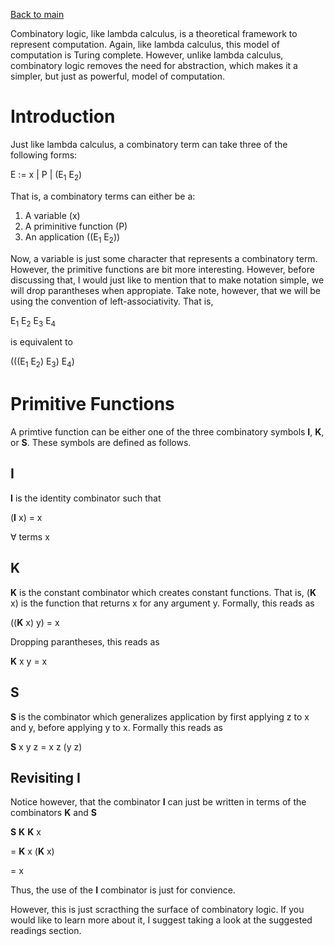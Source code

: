 [Back to main](https://jd-anabi.github.io/functional-programming/)

Combinatory logic, like lambda calculus, is a theoretical framework to represent computation. 
Again, like lambda calculus, this model of computation is Turing complete. However, unlike 
lambda calculus, combinatory logic removes the need for abstraction, which makes it a simpler, 
but just as powerful, model of computation. 

# Introduction
Just like lambda calculus, a combinatory term can take three of the following forms:

E := x | P | (E<sub>1</sub> E<sub>2</sub>)

That is, a combinatory terms can either be a:
1. A variable (x)
2. A priminitive function (P)
3. An application ((E<sub>1</sub> E<sub>2</sub>))

Now, a variable is just some character that represents a combinatory term. However, the primitive functions are 
bit more interesting. However, before discussing that, I would just like to mention that to make notation simple, 
we will drop parantheses when appropiate. Take note, however, that we will be using the convention of left-associativity. 
That is,

E<sub>1</sub> E<sub>2</sub> E<sub>3</sub> E<sub>4</sub>

is equivalent to

(((E<sub>1</sub> E<sub>2</sub>) E<sub>3</sub>) E<sub>4</sub>)

# Primitive Functions
A primtive function can be either one of the three combinatory symbols **I**, **K**, or **S**. These symbols are 
defined as follows.

## I
**I** is the identity combinator such that 

(**I** x) = x 

&forall; terms x

## K
**K** is the constant combinator which creates constant functions. That is, (**K** x) is the function that 
returns x for any argument y. Formally, this reads as

((**K** x) y) = x

Dropping parantheses, this reads as

**K** x y = x

## S
**S** is the combinator which generalizes application by first applying z to x and y, before applying y to x. Formally this 
reads as

**S** x y z = x z (y z)

## Revisiting I
Notice however, that the combinator **I** can just be written in terms of the combinators **K** and **S** 

**S** **K** **K** x

= **K** x (**K** x)

= x

Thus, the use of the **I** combinator is just for convience.

However, this is just scracthing the surface of combinatory logic. If you would like to learn more about it, 
I suggest taking a look at the suggested readings section.
